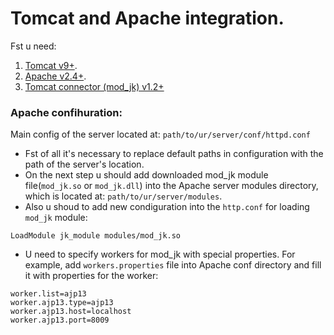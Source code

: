 # Tomcat and Apache integration.

Fst u need:
 1. [Tomcat v9+](http://tomcat.apache.org/download-90.cgi).
 2. [Apache v2.4+](https://www.apachelounge.com/download/).
 3. [Tomcat connector (mod_jk) v1.2+](https://www.apachelounge.com/download/)

### Apache confihuration:
 Main config of the server located at: `path/to/ur/server/conf/httpd.conf`
* Fst of all it's necessary to replace default paths in configuration with the path of the server's location.
* On the next step u should add downloaded mod_jk module file(`mod_jk.so` or `mod_jk.dll`) into the Apache server modules directory, which  is located at: `path/to/ur/server/modules`. 
* Also u shoud to add new condiguration into the `http.conf` for loading `mod_jk` module:
```
LoadModule jk_module modules/mod_jk.so
```
* U need to specify workers for mod_jk with special properties. For example, add `workers.properties` file into Apache conf directory and  fill it with properties for the worker: 
```
worker.list=ajp13
worker.ajp13.type=ajp13
worker.ajp13.host=localhost
worker.ajp13.port=8009
```
 


